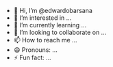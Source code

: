 - 👋 Hi, I’m @edwardobarsana
- 👀 I’m interested in ...
- 🌱 I’m currently learning ...
- 💞️ I’m looking to collaborate on ...
- 📫 How to reach me ...
- 😄 Pronouns: ...
- ⚡ Fun fact: ...

<!---
edwardobarsana/edwardobarsana is a ✨ special ✨ repository because its `README.md` (this file) appears on your GitHub profile.
You can click the Preview link to take a look at your changes.
--->
